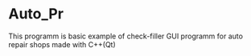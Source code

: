 # Auto_Pr

This programm is basic example of check-filler GUI programm for auto repair shops made with C++(Qt)
